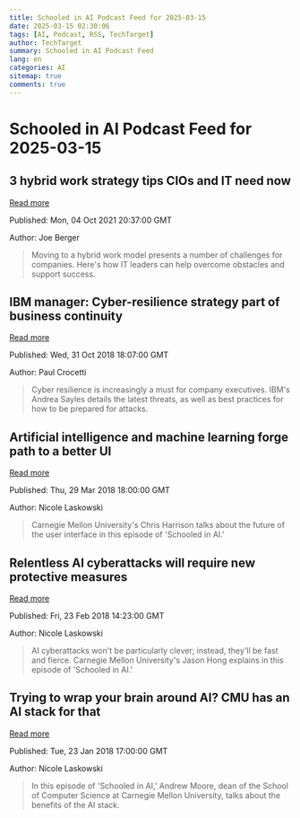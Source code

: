 ```yaml
---
title: Schooled in AI Podcast Feed for 2025-03-15
date: 2025-03-15 02:30:06
tags: [AI, Podcast, RSS, TechTarget]
author: TechTarget
summary: Schooled in AI Podcast Feed
lang: en
categories: AI
sitemap: true
comments: true
---
```


# Schooled in AI Podcast Feed for 2025-03-15

## 3 hybrid work strategy tips CIOs and IT need now
[Read more](https://www.techtarget.com/searchcio/post/3-hybrid-work-strategy-tips-CIOs-and-IT-need-now)

Published: Mon, 04 Oct 2021 20:37:00 GMT

Author: Joe Berger

 > Moving to a hybrid work model presents a number of challenges for companies. Here's how IT leaders can help overcome obstacles and support success.

## IBM manager: Cyber-resilience strategy part of business continuity
[Read more](https://www.techtarget.com/searchdisasterrecovery/podcast/IBM-manager-Cyber-resilience-strategy-part-of-business-continuity)

Published: Wed, 31 Oct 2018 18:07:00 GMT

Author: Paul Crocetti

 > Cyber resilience is increasingly a must for company executives. IBM's Andrea Sayles details the latest threats, as well as best practices for how to be prepared for attacks.

## Artificial intelligence and machine learning forge path to a better UI
[Read more](https://www.techtarget.com/searchcio/podcast/Artificial-intelligence-and-machine-learning-forge-path-to-a-better-UI)

Published: Thu, 29 Mar 2018 18:00:00 GMT

Author: Nicole Laskowski

 > Carnegie Mellon University's Chris Harrison talks about the future of the user interface in this episode of 'Schooled in AI.'

## Relentless AI cyberattacks will require new protective measures
[Read more](https://www.techtarget.com/searchcio/podcast/Relentless-AI-cyberattacks-will-require-new-protective-measures)

Published: Fri, 23 Feb 2018 14:23:00 GMT

Author: Nicole Laskowski

 > AI cyberattacks won't be particularly clever; instead, they'll be fast and fierce. Carnegie Mellon University's Jason Hong explains in this episode of 'Schooled in AI.'

## Trying to wrap your brain around AI? CMU has an AI stack for that
[Read more](https://www.techtarget.com/searchcio/podcast/Trying-to-wrap-your-brain-around-AI-CMU-has-an-AI-stack-for-that)

Published: Tue, 23 Jan 2018 17:00:00 GMT

Author: Nicole Laskowski

 > In this episode of 'Schooled in AI,' Andrew Moore, dean of the School of Computer Science at Carnegie Mellon University, talks about the benefits of the AI stack.

